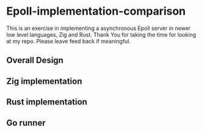 # Epoll-implementation-comparison

This is an exercise in implementing a asynchronous Epoll server
in newer low level languages, Zig and Rust. Thank You for taking the time for looking at my repo. Please leave feed back if meaningful.

## Overall Design

## Zig implementation

## Rust implementation

## Go runner
